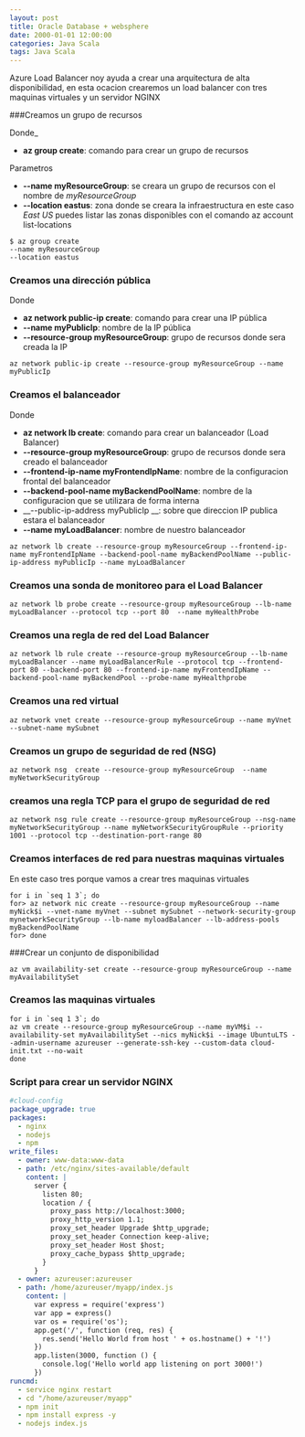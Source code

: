 ```yaml
---
layout: post
title: Oracle Database + websphere
date: 2000-01-01 12:00:00 
categories: Java Scala
tags: Java Scala
---
```


Azure Load Balancer noy ayuda a crear una arquitectura de alta disponibilidad, en esta ocacion crearemos un load balancer con tres maquinas virtuales y un servidor NGINX

###Creamos un grupo de recursos 

Donde_ 
- __az group create__: comando para crear  un grupo de recursos

Parametros
- __--name myResourceGroup__: se creara un grupo de recursos con el nombre de *myResourceGroup*
- __--location eastus__: zona donde se creara la infraestructura en este caso *East US* puedes listar las zonas disponibles con el comando az account list-locations     

```
$ az group create  
--name myResourceGroup  
--location eastus
```

### Creamos una dirección pública
Donde 
- __az network public-ip create__: comando para crear una IP pública
- __--name myPublicIp__: nombre de la IP pública
- __--resource-group myResourceGroup__: grupo de recursos donde sera creada la IP  
```
az network public-ip create --resource-group myResourceGroup --name myPublicIp
```
### Creamos el balanceador

Donde 
- __az network lb create__: comando para crear un balanceador (Load Balancer)
- __--resource-group myResourceGroup__: grupo de recursos donde sera creado el balanceador
- __--frontend-ip-name myFrontendIpName__: nombre de la configuracion frontal del balanceador
- __--backend-pool-name myBackendPoolName__: nombre de la configuracion que se utilizara de forma interna
- __--public-ip-address myPublicIp __: sobre que direccion IP publica estara el balanceador
- __--name myLoadBalancer__: nombre de nuestro balanceador

``` 
az network lb create --resource-group myResourceGroup --frontend-ip-name myFrontendIpName --backend-pool-name myBackendPoolName --public-ip-address myPublicIp --name myLoadBalancer
```

### Creamos una sonda de monitoreo para el Load Balancer

```
az network lb probe create --resource-group myResourceGroup --lb-name myLoadBalancer --protocol tcp --port 80  --name myHealthProbe
```

### Creamos una regla de red del Load Balancer
```
az network lb rule create --resource-group myResourceGroup --lb-name myLoadBalancer --name myLoadBalancerRule --protocol tcp --frontend-port 80 --backend-port 80 --frontend-ip-name myFrontendIpName --backend-pool-name myBackendPool --probe-name myHealthprobe
```

### Creamos una red virtual

```
az network vnet create --resource-group myResourceGroup --name myVnet --subnet-name mySubnet
```

### Creamos un grupo de seguridad de red (NSG)
```
az network nsg  create --resource-group myResourceGroup  --name myNetworkSecurityGroup 
```

### creamos una regla TCP para el grupo de seguridad de red
```
az network nsg rule create --resource-group myResourceGroup --nsg-name myNetworkSecurityGroup --name myNetworkSecurityGroupRule --priority 1001 --protocol tcp --destination-port-range 80
```

### Creamos interfaces de red para nuestras maquinas virtuales

En este caso tres porque vamos a crear tres maquinas virtuales 

```
for i in `seq 1 3`; do
for> az network nic create --resource-group myResourceGroup --name myNick$i --vnet-name myVnet --subnet mySubnet --network-security-group mynetworkSecurityGroup --lb-name myloadBalancer --lb-address-pools myBackendPoolName
for> done
```

###Crear un conjunto de disponibilidad
```
az vm availability-set create --resource-group myResourceGroup --name myAvailabilitySet
```

### Creamos las maquinas virtuales 

```
for i in `seq 1 3`; do
az vm create --resource-group myResourceGroup --name myVM$i --availability-set myAvailabilitySet --nics myNick$i --image UbuntuLTS --admin-username azureuser --generate-ssh-key --custom-data cloud-init.txt --no-wait
done
```


### Script para crear un servidor NGINX 

```yaml
#cloud-config
package_upgrade: true
packages:
  - nginx
  - nodejs
  - npm
write_files:
  - owner: www-data:www-data
  - path: /etc/nginx/sites-available/default
    content: |
      server {
        listen 80;
        location / {
          proxy_pass http://localhost:3000;
          proxy_http_version 1.1;
          proxy_set_header Upgrade $http_upgrade;
          proxy_set_header Connection keep-alive;
          proxy_set_header Host $host;
          proxy_cache_bypass $http_upgrade;
        }
      }
  - owner: azureuser:azureuser
  - path: /home/azureuser/myapp/index.js
    content: |
      var express = require('express')
      var app = express()
      var os = require('os');
      app.get('/', function (req, res) {
        res.send('Hello World from host ' + os.hostname() + '!')
      })
      app.listen(3000, function () {
        console.log('Hello world app listening on port 3000!')
      })
runcmd:
  - service nginx restart
  - cd "/home/azureuser/myapp"
  - npm init
  - npm install express -y
  - nodejs index.js
```
